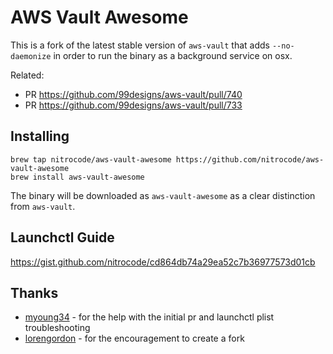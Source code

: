 # AWS Vault Awesome

This is a fork of the latest stable version of `aws-vault` that adds `--no-daemonize` in order to run the binary as a background service on osx.

Related:

* PR https://github.com/99designs/aws-vault/pull/740
* PR https://github.com/99designs/aws-vault/pull/733

## Installing

```shell
brew tap nitrocode/aws-vault-awesome https://github.com/nitrocode/aws-vault-awesome
brew install aws-vault-awesome
```

The binary will be downloaded as `aws-vault-awesome` as a clear distinction from `aws-vault`.

## Launchctl Guide

https://gist.github.com/nitrocode/cd864db74a29ea52c7b36977573d01cb

## Thanks

* [myoung34](https://github.com/myoung34) - for the help with the initial pr and launchctl plist troubleshooting
* [lorengordon](https://github.com/lorengordon) - for the encouragement to create a fork

